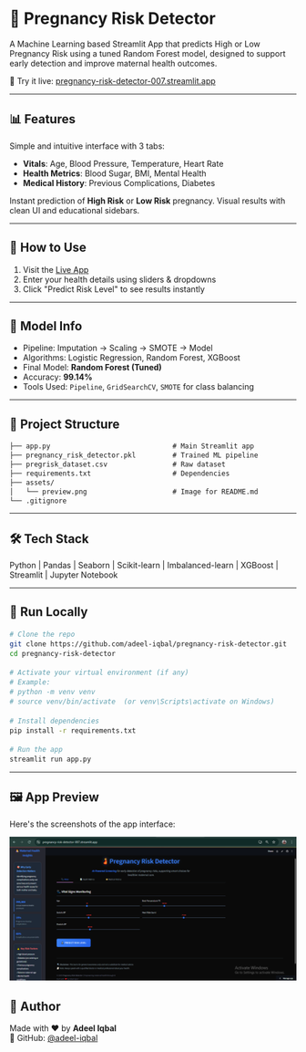 # 🤰 Pregnancy Risk Detector

A Machine Learning based Streamlit App that predicts High or Low Pregnancy Risk using a tuned Random Forest model, designed to support early detection and improve maternal health outcomes.

🔗 Try it live: [pregnancy-risk-detector-007.streamlit.app](https://pregnancy-risk-detector-007.streamlit.app/)

---

## 📊 Features

Simple and intuitive interface with 3 tabs:
  
- **Vitals**: Age, Blood Pressure, Temperature, Heart Rate
- **Health Metrics**: Blood Sugar, BMI, Mental Health
- **Medical History**: Previous Complications, Diabetes

Instant prediction of **High Risk** or **Low Risk** pregnancy.
Visual results with clean UI and educational sidebars.

---

## 🚀 How to Use

1. Visit the [Live App](https://pregnancy-risk-detector-007.streamlit.app/)  
2. Enter your health details using sliders & dropdowns  
3. Click "Predict Risk Level" to see results instantly

---

## 🧠 Model Info

- Pipeline: Imputation → Scaling → SMOTE → Model  
- Algorithms: Logistic Regression, Random Forest, XGBoost  
- Final Model: **Random Forest (Tuned)**  
- Accuracy: **99.14%**  
- Tools Used: `Pipeline`, `GridSearchCV`, `SMOTE` for class balancing

---

## 📁 Project Structure

```
├── app.py                              # Main Streamlit app
├── pregnancy_risk_detector.pkl         # Trained ML pipeline
├── pregrisk_dataset.csv                # Raw dataset
├── requirements.txt                    # Dependencies
├── assets/
│   └── preview.png                     # Image for README.md
└── .gitignore
```

---

## 🛠️ Tech Stack

Python  |  Pandas  |  Seaborn  |  Scikit-learn  |  Imbalanced-learn  |  XGBoost  |  Streamlit  |  Jupyter Notebook

---

## 🧪 Run Locally

```bash
# Clone the repo
git clone https://github.com/adeel-iqbal/pregnancy-risk-detector.git
cd pregnancy-risk-detector

# Activate your virtual environment (if any)
# Example:
# python -m venv venv
# source venv/bin/activate  (or venv\Scripts\activate on Windows)

# Install dependencies
pip install -r requirements.txt

# Run the app
streamlit run app.py
```

---

## 🖼️ App Preview

Here's the screenshots of the app interface:

![App Screenshot](assets/preview.png)


## 👤 Author

Made with ❤️ by **Adeel Iqbal**  
🔗 GitHub: [@adeel-iqbal](https://github.com/adeel-iqbal)
